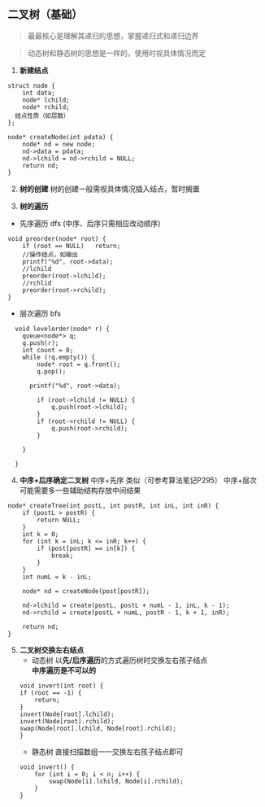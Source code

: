 ## 二叉树（基础）

>最最核心是理解其递归的思想，掌握递归式和递归边界

>动态树和静态树的思想是一样的，使用时视具体情况而定

1. **新建结点**
~~~
struct node {
	int data;
	node* lchild;
	node* rchild;
  结点性质（如层数）
};
~~~
~~~
node* createNode(int pdata) {
	node* nd = new node;
	nd->data = pdata;
	nd->lchild = nd->rchild = NULL;
	return nd;
}
~~~

2. **树的创建**
树的创建一般需视具体情况插入结点，暂时搁置

3. **树的遍历**

+ 先序遍历 dfs
(中序、后序只需相应改动顺序)
~~~
void preorder(node* root) {
	if (root == NULL)	return;
	//操作结点，如输出
	printf("%d", root->data);
	//lchild
	preorder(root->lchild);
	//rchlid
	preorder(root->rchild);
}
~~~

+ 层次遍历 bfs
~~~
  void levelorder(node* r) {
  	queue<node*> q;
  	q.push(r);
  	int count = 0;
  	while (!q.empty()) {
  		node* root = q.front();
  		q.pop();

      printf("%d", root->data);

  		if (root->lchild != NULL) {
  			q.push(root->lchild);
  		}
  		if (root->rchild != NULL) {
  			q.push(root->rchild);
  		}

  	}

  }
  ~~~

4. **中序+后序确定二叉树**
中序+先序 类似（可参考算法笔记P295）
中序+层次 可能需要多一些辅助结构存放中间结果
~~~
node* createTree(int postL, int postR, int inL, int inR) {
	if (postL > postR) {
		return NULL;
	}
	int k = 0;
	for (int k = inL; k <= inR; k++) {
		if (post[postR] == in[k]) {
			break;
		}
	}
	int numL = k - inL;

	node* nd = createNode(post[postR]);

	nd->lchild = create(postL, postL + numL - 1, inL, k - 1);
	nd->rchild = create(postL + numL, postR - 1, k + 1, inR);

	return nd;
}
~~~

5. **二叉树交换左右结点**
	+ 动态树
		以**先/后序遍历**的方式遍历树时交换左右孩子结点  
		**中序遍历是不可以的**
	~~~
	void invert(int root) {
	if (root == -1) {
		return;
	}
	invert(Node[root].lchild);
	invert(Node[root].rchild);
	swap(Node[root].lchild, Node[root].rchild);
	}
	~~~
	+ 静态树
	直接扫描数组一一交换左右孩子结点即可
	~~~
	void invert() {
		for (int i = 0; i < n; i++) {
			swap(Node[i].lchild, Node[i].rchild);
		}
	}
	~~~
